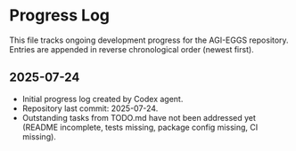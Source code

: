 # Progress Log

This file tracks ongoing development progress for the AGI-EGGS repository.
Entries are appended in reverse chronological order (newest first).

## 2025-07-24
- Initial progress log created by Codex agent.
- Repository last commit: 2025-07-24.
- Outstanding tasks from TODO.md have not been addressed yet (README incomplete, tests missing, package config missing, CI missing).
